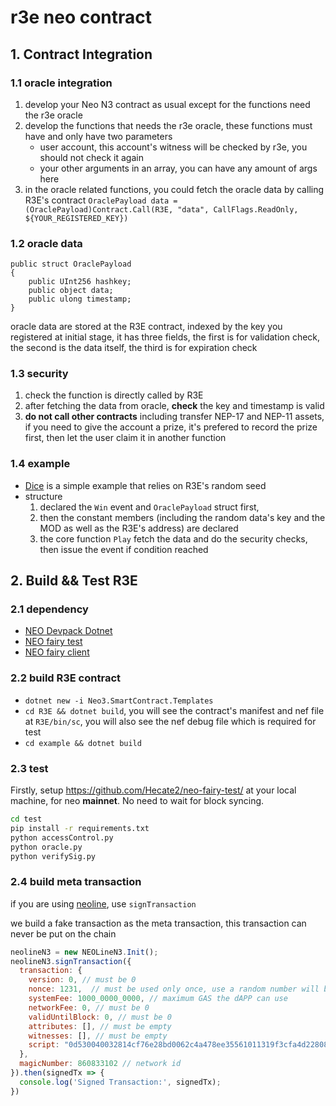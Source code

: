 # r3e neo contract

## 1. Contract Integration

### 1.1 oracle integration

1. develop your Neo N3 contract as usual except for the functions need the r3e oracle
2. develop the functions that needs the r3e oracle, these functions must have and only have two parameters
    * user account, this account's witness will be checked by r3e, you should not check it again
    * your other arguments in an array, you can have any amount of args here
3. in the oracle related functions, you could fetch the oracle data by calling R3E's contract
    `OraclePayload data = (OraclePayload)Contract.Call(R3E, "data", CallFlags.ReadOnly, ${YOUR_REGISTERED_KEY})`

### 1.2 oracle data

```dotnet
public struct OraclePayload
{
    public UInt256 hashkey;
    public object data;
    public ulong timestamp;
}
```

oracle data are stored at the R3E contract, indexed by the key you registered at initial stage, it has three fields, the first is for validation check, the second is the data itself, the third is for expiration check

### 1.3 security

1. check the function is directly called by R3E
2. after fetching the data from oracle, **check** the key and timestamp is valid
3. **do not call other contracts** including transfer NEP-17 and NEP-11 assets, if you need to give the account a prize, it's prefered to record the prize first, then let the user claim it in another function

### 1.4 example

* [Dice](./example/Dice.cs) is a simple example that relies on R3E's random seed
* structure
    1. declared the `Win` event and `OraclePayload` struct first, 
    2. then the constant members (including the random data's key and the MOD as well as the R3E's address) are declared
    3. the core function `Play` fetch the data and do the security checks, then issue the event if condition reached

## 2. Build && Test R3E

### 2.1 dependency

* [NEO Devpack Dotnet](https://github.com/neo-project/neo-devpack-dotnet)
* [NEO fairy test](https://github.com/Hecate2/neo-fairy-test)
* [NEO fairy client](https://github.com/Hecate2/neo-fairy-client)

### 2.2 build R3E contract

* `dotnet new -i Neo3.SmartContract.Templates`
* `cd R3E && dotnet build`, you will see the contract's manifest and nef file at `R3E/bin/sc`, you will also see the nef debug file which is required for test
* `cd example && dotnet build`

### 2.3 test

Firstly, setup https://github.com/Hecate2/neo-fairy-test/ at your local machine, for neo **mainnet**. No need to wait for block syncing.

```bash
cd test
pip install -r requirements.txt
python accessControl.py
python oracle.py
python verifySig.py
```

### 2.4 build meta transaction

if you are using [neoline](https://neoline.io/dapi/N3.html), use `signTransaction`

we build a fake transaction as the meta transaction, this transaction can never be put on the chain

```javascript
neolineN3 = new NEOLineN3.Init();
neolineN3.signTransaction({
  transaction: {
    version: 0, // must be 0
    nonce: 1231,  // must be used only once, use a random number will be OK
    systemFee: 1000_0000_0000, // maximum GAS the dAPP can use
    networkFee: 0, // must be 0
    validUntilBlock: 0, // must be 0
    attributes: [], // must be empty
    witnesses: [], // must be empty
    script: "0d530040032814cf76e28bd0062c4a478ee35561011319f3cfa4d228087472616e73666572400428140c9a5139540d6be981633220ca195c5026a8517628140c9a5139540d6be981633220ca195c5026a85176210000" // a single command fake script with the format of `pushdata2 {$to,$method,$args}`, this contains the dAPP's address and method with args that the user want to call, they should be serialized as a ByteString using the NEO's native contract StdLib by `StdLib.Serialize(new object[]{$to,$method,$args})`
  },
  magicNumber: 860833102 // network id
}).then(signedTx => {
  console.log('Signed Transaction:', signedTx);
})
```
